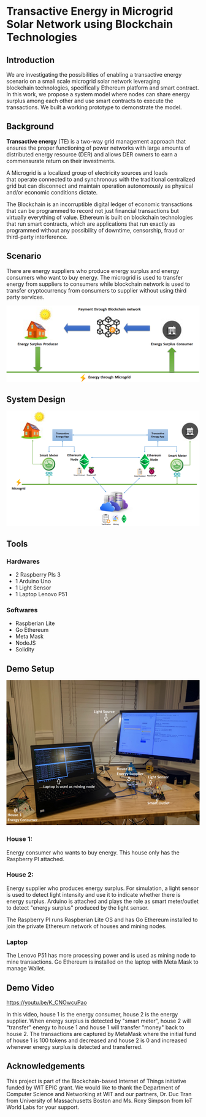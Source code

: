 # Transactive Energy in Microgrid Solar Network using Blockchain Technologies

## Introduction

We are investigating the possibilities of enabling a transactive energy scenario on a small scale microgrid solar network leveraging blockchain technologies, specifically Ethereum platform and smart contract. In this work, we propose a system model where nodes can share energy surplus among each other and use smart contracts to execute the transactions. We built a working prototype to demonstrate the model.

## Background

**Transactive energy** (TE) is a two-way grid management approach that ensures the proper functioning of power networks with large amounts of distributed energy resource (DER) and allows DER owners to earn a commensurate return on their investments.

A Microgrid is a localized group of electricity sources and loads that operate connected to and synchronous with the traditional centralized grid but can disconnect and maintain operation autonomously as physical and/or economic conditions dictate.

The Blockchain is an incorruptible digital ledger of economic transactions that can be programmed to record not just financial transactions but virtually everything of value. Ethereum is built on blockchain technologies that run smart contracts, which are applications that run exactly as programmed without any possibility of downtime, censorship, fraud or third-party interference. 

## Scenario

There are energy suppliers who produce energy surplus and energy consumers who want to buy energy. The microgrid is used to transfer energy from suppliers to consumers while blockchain network is used to transfer cryptocurrency from consumers to supplier without using third party services.

![Scenario](https://github.com/drphamwit/BIoT/blob/master/images/scenario.png)

## System Design
![System Design](https://github.com/drphamwit/BIoT/blob/master/images/system_design.png)

## Tools
### Hardwares
- 2 Raspberry PIs 3
- 1 Arduino Uno
- 1 Light Sensor
- 1 Laptop Lenovo P51

### Softwares
- Raspberian Lite
- Go Ethereum
- Meta Mask
- NodeJS
- Solidity

## Demo Setup
![Demo Setup](https://github.com/drphamwit/BIoT/blob/master/images/demo_setup.png)

### House 1: 

Energy consumer who wants to buy energy. This house only has the Raspberry PI attached.

### House 2: 

Energy supplier who produces energy surplus. For simulation, a light sensor is used to detect light intensity and use it to indicate whether there is energy surplus. Arduino is attached and plays the role as smart meter/outlet to detect "energy surplus" produced by the light sensor. 

The Raspberry PI runs Raspberian Lite OS and has Go Ethereum installed to join the private Ethereum network of houses and mining nodes.

### Laptop 

The Lenovo P51 has more processing power and is used as mining node to mine transactions. Go Ethereum is installed on the laptop with Meta Mask to manage Wallet.

## Demo Video

https://youtu.be/K_CNOwcuPao

In this video, house 1 is the energy consumer, house 2 is the energy supplier. When energy surplus is detected by "smart meter", house 2 will "transfer" energy to house 1 and house 1 will transfer "money" back to house 2. The transactions are captured by MetaMask where the initial fund of house 1 is 100 tokens and decreased and house 2 is 0 and increased whenever energy surplus is detected and transferred.



## Acknowledgements

This project is part of the Blockchain-based Internet of Things initiative funded by WIT EPIC grant. We would like to thank the Department of Computer Science and Networking at WIT and our partners, Dr. Duc Tran from University of Massachusetts Boston and Ms. Roxy Simpson from IoT World Labs for your support.
